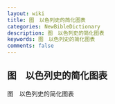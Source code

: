 ```yaml
---
layout: wiki
title: 图　以色列史的简化图表
categories: NewBibleDictionary
description: 图　以色列史的简化图表
keywords: 图　以色列史的简化图表
comments: false
---
```


## 图　以色列史的简化图表



图　以色列史的简化图表





